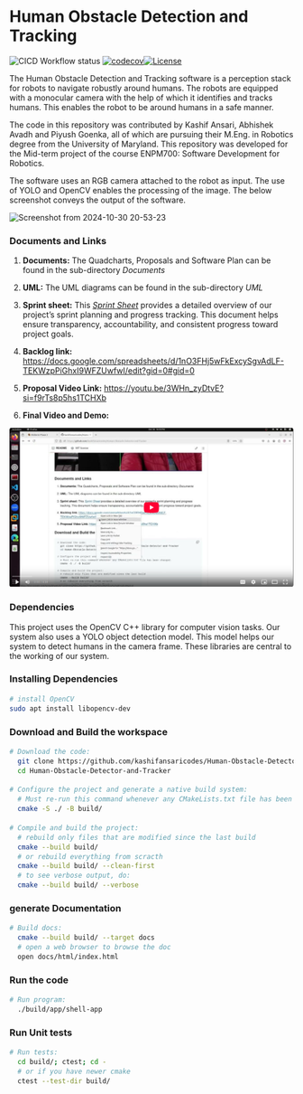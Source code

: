 # Human Obstacle Detection and Tracking

![CICD Workflow status](https://github.com/kashifansaricodes/Human-Obstacle-Detector-and-Tracker/actions/workflows/run-unit-test-and-upload-codecov.yml/badge.svg) [![codecov](https://codecov.io/gh/kashifansaricodes/Human-Obstacle-Detector-and-Tracker/graph/badge.svg?token=T484S8WKBC)](https://codecov.io/gh/kashifansaricodes/Human-Obstacle-Detector-and-Tracker)[![License](https://img.shields.io/badge/license-MIT-blue.svg)](LICENSE)

The Human Obstacle Detection and Tracking software is a perception stack for robots to navigate robustly around humans. The robots are equipped with a monocular camera with the help of which it identifies and tracks humans. This enables the robot to be around humans in a safe manner. 

The code in this repository was contributed by Kashif Ansari, Abhishek Avadh and Piyush Goenka, all of which are pursuing their M.Eng. in Robotics degree from the University of Maryland. This repository was developed for the Mid-term project of the  course ENPM700: Software Development for Robotics. 

The software uses an RGB camera attached to the robot as input. The use of YOLO and OpenCV enables the processing of the image. The below screenshot conveys the output of the software. 

![Screenshot from 2024-10-30 20-53-23](https://github.com/user-attachments/assets/4a30789d-3e4a-4f13-bf37-cdfd9cae9016)


### Documents and Links

1. **Documents:** The Quadcharts, Proposals and Software Plan can be found in the sub-directory *Documents*

2. **UML:** The UML diagrams can be found in the sub-directory *UML*

3. **Sprint sheet:** This [*Sprint Sheet*](https://docs.google.com/document/d/1m02yIOxLIv32R1kmjg583Tf8zdp8dUxPbcdExJ11MYU/edit?usp=sharing) provides a detailed overview of our project’s sprint planning and progress tracking. This document helps ensure transparency, accountability, and consistent progress toward project goals.

4. **Backlog link:** https://docs.google.com/spreadsheets/d/1nO3FHj5wFkExcySgvAdLF-TEKWzpPiGhxI9WFZUwfwI/edit?gid=0#gid=0

5. **Proposal Video Link:** https://youtu.be/3WHn_zyDtvE?si=f9rTs8p5hs1TCHXb

6. **Final Video and Demo:**

[![Demo Video](https://github.com/kashifansaricodes/Human-Obstacle-Detector-and-Tracker/blob/master/demo.png)](https://www.youtube.com/watch?v=VOHsfNJf0cY)

### Dependencies

This project uses the OpenCV C++ library for computer vision tasks. Our system also uses a YOLO object detection model. This model helps our system to detect humans in the camera frame. These libraries are central to the working of our system.

### Installing Dependencies

```bash
# install OpenCV
sudo apt install libopencv-dev
```

### Download and Build the workspace
```bash
# Download the code:
  git clone https://github.com/kashifansaricodes/Human-Obstacle-Detector-and-Tracker
  cd Human-Obstacle-Detector-and-Tracker

# Configure the project and generate a native build system:
  # Must re-run this command whenever any CMakeLists.txt file has been changed.
  cmake -S ./ -B build/

# Compile and build the project:
  # rebuild only files that are modified since the last build
  cmake --build build/
  # or rebuild everything from scracth
  cmake --build build/ --clean-first
  # to see verbose output, do:
  cmake --build build/ --verbose
```

### generate Documentation
```bash
# Build docs:
  cmake --build build/ --target docs
  # open a web browser to browse the doc
  open docs/html/index.html
```

### Run the code 

```bash
# Run program:
  ./build/app/shell-app
```
### Run Unit tests
```bash
# Run tests:
  cd build/; ctest; cd -
  # or if you have newer cmake
  ctest --test-dir build/
```


